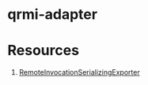 # qrmi-adapter

# Resources

1. [RemoteInvocationSerializingExporter](https://docs.spring.io/spring/docs/current/javadoc-api/org/springframework/remoting/rmi/RemoteInvocationSerializingExporter.html)